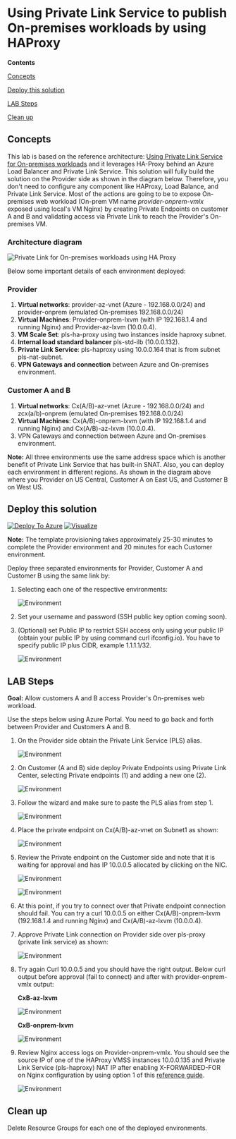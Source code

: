 # Using Private Link Service to publish On-premises workloads by using HAProxy

**Contents**

[Concepts](#Concepts)

[Deploy this solution](#Deploy-this-solution)

[LAB Steps](#LAB-Steps)

[Clean up](#Clean-up)

## Concepts

This lab is based on the reference architecture: [Using Private Link Service for On-premises workloads](https://github.com/dmauser/PrivateLink/tree/master/PLS-for-Onprem-workloads) and it leverages HA-Proxy behind an Azure Load Balancer and Private Link Service. This solution will fully build the solution on the Provider side as shown in the diagram below. Therefore, you don't need to configure any component like HAProxy, Load Balance, and Private Link Service. Most of the actions are going to be to expose On-premises web workload (On-prem VM name _provider-onprem-vmlx_ exposed using local's VM Nginx) by creating Private Endpoints on customer A and B and validating access via Private Link to reach the Provider's On-premises VM.

### Architecture diagram

![Private Link for On-premises workloads using HA Proxy](./media/PLS-for-onprem-workloads-haproxy.png)

Below some important details of each environment deployed:

### Provider

1. **Virtual networks**: provider-az-vnet (Azure - 192.168.0.0/24) and provider-onprem (emulated On-premises 192.168.0.0/24)
2. **Virtual Machines**: Provider-onprem-lxvm (with IP 192.168.1.4 and running Nginx) and Provider-az-lxvm (10.0.0.4).
3. **VM Scale Set**: pls-ha-proxy using two instances inside haproxy subnet.
4. **Internal load standard balancer** pls-std-ilb (10.0.0.132).
5. **Private Link Service**: pls-haproxy using 10.0.0.164 that is from subnet pls-nat-subnet.
6. **VPN Gateways and connection** between Azure and On-premises environment.

### Customer A and B

1. **Virtual networks**: Cx(A/B)-az-vnet (Azure - 192.168.0.0/24) and zcx(a/b)-onprem (emulated On-premises 192.168.0.0/24)
2. **Virtual Machines**: Cx(A/B)-onprem-lxvm (with IP 192.168.1.4 and running Nginx) and Cx(A/B)-az-lxvm (10.0.0.4).
3. VPN Gateways and connection between Azure and On-premises environment.

**Note:** All three environments use the same address space which is another benefit of Private Link Service that has built-in SNAT. Also, you can deploy each environment in different regions. As shown in the diagram above where you Provider on US Central, Customer A on East US, and Customer B on West US.

## Deploy this solution

[![Deploy To Azure](https://raw.githubusercontent.com/Azure/azure-quickstart-templates/master/1-CONTRIBUTION-GUIDE/images/deploytoazure.svg?sanitize=true)](https://portal.azure.com/#create/Microsoft.Template/uri/https%3A%2F%2Fraw.githubusercontent.com%2Fdmauser%2FLab%2Fmaster%2FPLS-for-onprem-workloads-haproxy%2Fazuredeploy.json)
[![Visualize](https://raw.githubusercontent.com/Azure/azure-quickstart-templates/master/1-CONTRIBUTION-GUIDE/images/visualizebutton.svg?sanitize=true)](http://armviz.io/#/?load=https%3A%2F%2Fraw.githubusercontent.com%2Fdmauser%2FLab%2Fmaster%2FPLS-for-onprem-workloads-haproxy%2Fazuredeploy.json)

**Note:** The template provisioning takes approximately 25-30 minutes to complete the Provider environment and 20 minutes for each Customer environment.

Deploy three separated environments for Provider, Customer A and Customer B using the same link by:

1. Selecting each one of the respective environments:

    ![Environment](./media/deploy-environment.png)

2. Set your username and password (SSH public key option coming soon).

3. (Optional) set Public IP to restrict SSH access only using your public IP (obtain your public IP by using command curl ifconfig.io). You have to specify public IP plus CIDR, example 1.1.1.1/32.

    ![Environment](./media/deploy-restrictssh.png)


## LAB Steps

**Goal:** Allow customers A and B access Provider's On-premises web workload.

Use the steps below using Azure Portal. You need to go back and forth between Provider and Customers A and B.

1. On the Provider side obtain the Private Link Service (PLS) alias.

    ![Environment](./media/pls-haproxy-alias.png)

2. On Customer (A and B) side deploy Private Endpoints using Private Link Center, selecting Private endpoints (1) and adding a new one (2).

    ![Environment](./media/privatelinkcenter.png)

3. Follow the wizard and make sure to paste the PLS alias from step 1.

    ![Environment](./media/consumer-connect-to-plsalias.png)

4. Place the private endpoint on Cx(A/B)-az-vnet on Subnet1 as shown:

    ![Environment](./media/consumer-cx-az-vnet.png)

5. Review the Private endpoint on the Customer side and note that it is waiting for approval and has IP 10.0.0.5 allocated by clicking on the NIC.

    ![Environment](./media/consumer-pep-wait-approval.png)

    ![Environment](./media/consumer-pep-nic.png)

6. At this point, if you try to connect over that Private endpoint connection should fail. You can try a curl 10.0.0.5 on either Cx(A/B)-onprem-lxvm (192.168.1.4 and running Nginx) and Cx(A/B)-az-lxvm (10.0.0.4).

7. Approve Private Link connection on Provider side over pls-proxy (private link service) as shown:

    ![Environment](./media/provider-pls-proxy-approve.png)

8. Try again Curl 10.0.0.5 and you should have the right output. Below curl output before approval (fail to connect) and after with provider-onprem-vmlx output:

    **CxB-az-lxvm**

    ![Environment](./media/consumer-azvm-output.png)
    
    **CxB-onprem-lxvm**

    ![Environment](./media/consumer-onpremvm-output.png)

9. Review Nginx access logs on Provider-onprem-vmlx. You should see the source IP of one of the HAProxy VMSS instances 10.0.0.135 and Private Link Service (pls-haproxy) NAT IP after enabling X-FORWARDED-FOR on Nginx configuration by using option 1 of this [reference guide](https://www.loadbalancer.org/blog/nginx-and-x-forwarded-for-header).

    ![Environment](./media/provider-onprem-accesslogs.png)

## Clean up

Delete Resource Groups for each one of the deployed environments.